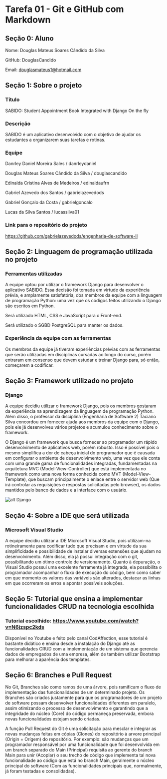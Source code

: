 # Tarefa 01 - Git e GitHub com Markdown

## Seção 0: Aluno

Nome: Douglas Mateus Soares Cândido da Silva

GitHub: DouglasCandido

Email: douglasmateus1@hotmail.com

## Seção 1: Sobre o projeto

### Título

SABIDO: Student Appointment Book Integrated with Django On the fly   

### Descrição

SABIDO é um aplicativo desenvolvido com o objetivo de ajudar os estudantes a organizarem suas tarefas e rotinas.

### Equipe

Danrley Daniel Moreira Sales / danrleydaniel

Douglas Mateus Soares Cândido da Silva / douglascandido

Edinalda Cristina Alves de Medeiros / edinaldaufrn

Gabriel Azevedo dos Santos / gabrielazevedods

Gabriel Gonçalo da Costa / gabrielgoncalo

Lucas da Silva Santos / lucassilva01

### Link para o repositório do projeto

https://github.com/gabrielazevedods/engenharia-de-software-II

## Seção 2: Linguagem de programação utilizada no projeto

### Ferramentas utilizadas

A equipe optou por utilizar o framework Django para desenvolver o aplicativo SABIDO. Essa decisão foi tomada em virtude da experiência prévia, e amplamente satisfatória, dos membros da equipe com a linguagem de programação Python: uma vez que os códigos feitos utilizando o Django são escritos em Python.

Será utilizado HTML, CSS e JavaScript para o Front-end.

Será utilizado o SGBD PostgreSQL para manter os dados.

### Experiência da equipe com as ferramentas

Os membros da equipe já tiveram experiências prévias com as ferramentas que serão utilizadas em disciplinas cursadas ao longo do curso, porém entraram em consenso que devem estudar e treinar Django para, só então, começarem a codificar.

## Seção 3: Framework utilizado no projeto

### Django

A equipe decidiu utilizar o framework Django, pois os membros gostaram da experiência na aprendizagem da linguagem de programação Python. Além disso, o professor da disciplina (Engenharia de Software 2) Taciano Silva concordou em fornecer ajuda aos membros da equipe com o Django, pois ele já desenvolveu vários projetos e acumulou conhecimento sobre o framework.

O Django é um framework que busca fornecer ao programador um rápido desenvolvimento de aplicativos web, porém robusto. Isso é possível pois o mesmo simplifica a dor de cabeça inicial do programador que é causada em configurar o ambiente de desenvolvimento web, uma vez que ele conta com uma grande gama de funcionalidades integradas, fundamentadas na arquitetura MVC (Model-View-Controller) que está implementada no framework como uma nova forma conhecida como MVT (Model-View-Template), que buscam principalmente o enlace entre o servidor web (Que irá controlar as requisições e respostas solicitadas pelo browser), os dados mantidos pelo banco de dados e a interface com o usuário.

![alt Django](https://www.researchgate.net/profile/John-Handley-2/publication/279198179/figure/fig2/AS:294420277678096@1447206672815/Main-components-of-the-full-stack-with-Django-framework-being-at-the-core.png)

## Seção 4: Sobre a IDE que será utilizada

### Microsoft Visual Studio

A equipe decidiu utilizar a IDE Microsoft Visual Studio, pois utilizam-na rotineiramente para codificar tudo que precisam e em virtude da sua simplificidade e possibilidade de instalar diversas extensões que ajudam no desenvolvimento. Além disso, ela já possui integração com o git, possibilitando um ótimo controle de versionamento. Quanto à depuração, o Visual Studio possui uma excelente ferramenta já integrada, ela possibilita o programador acompanhar o fluxo de execução do código, bem como saber em que momento os valores das variáveis são alterados, destacar as linhas em que ocorreram os erros e apontar possíveis soluções. 

## Seção 5: Tutorial que ensina a implementar funcionalidades CRUD na tecnologia escolhida

### Tutorial escolhido: https://www.youtube.com/watch?v=N6jzspc2kds

Disponível no Youtube e feito pelo canal CodAffection, esse tutorial é bastante didático e ensina desde a instalação do Django até as funcionalidades CRUD com a implementação de um sistema que gerencia dados de empregados de uma empresa, além de também utilizar Bootstrap para melhorar a aparência dos templates.

## Seção 6: Branches e Pull Request

No Git, Branches são como ramos de uma árvore, pois ramificam o fluxo de implementação das funcionalidades de um determinado projeto. Os Branches são criados justamente para que os programadores de um projeto de software possam desenvolver funcionalidades diferentes em paralelo, assim otimizando o processo de desenvolvimento e garantindo que a integridade do núcleo (Core) do código permaneça preservada, embora novas funcionalidades estejam sendo criadas. 

A função Pull Request do Git é uma solicitação para mesclar e integrar as novas mudanças feitas em cópias (Clones) do repositório à arvore principal (Origin = Orígem) do repositório. Por exemplo: são mudanças que um programador responsável por uma funcionalidade que foi desenvolvida em um branch separado do Main (Principal) requisita ao gerente do branch Main para unir (Acoplar) o seu trecho de código que implementa tal nova funcionalidade ao código que está no branch Main, geralmente o núcleo principal do software (Com as funcionalidades principais que, normalmente, já foram testadas e consolidadas). 










